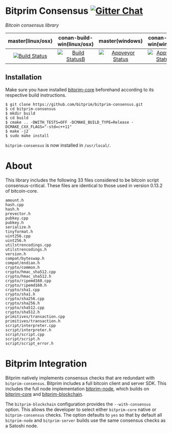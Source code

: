 # Bitprim Consensus <a target="_blank" href="https://gitter.im/bitprim/Lobby">![Gitter Chat][badge.Gitter]</a>

*Bitcoin consensus library*

| **master(linux/osx)** | **conan-build-win(linux/osx)**   | **master(windows)**   | **conan-build-win(windows)** |
|:------:|:-:|:-:|:-:|
| [![Build Status](https://travis-ci.org/bitprim/bitprim-consensus.svg)](https://travis-ci.org/bitprim/bitprim-consensus)       | [![Build StatusB](https://travis-ci.org/bitprim/bitprim-consensus.svg?branch=conan-build-win)](https://travis-ci.org/bitprim/bitprim-consensus?branch=conan-build-win)  | [![Appveyor Status](https://ci.appveyor.com/api/projects/status/github/bitprim/bitprim-consensus?svg=true)](https://ci.appveyor.com/project/bitprim/bitprim-consensus)  | [![Appveyor StatusB](https://ci.appveyor.com/api/projects/status/github/bitprim/bitprim-consensus?branch=conan-build-win&svg=true)](https://ci.appveyor.com/project/bitprim/bitprim-consensus?branch=conan-build-win)  |

## Installation
Make sure you have installed [bitprim-core](https://github.com/bitprim/bitprim-core) beforehand according to its respective build instructions.

```
$ git clone https://github.com/bitprim/bitprim-consensus.git
$ cd bitprim-consensus
$ mkdir build
$ cd build
$ cmake .. -DWITH_TESTS=OFF -DCMAKE_BUILD_TYPE=Release -DCMAKE_CXX_FLAGS="-std=c++11"
$ make -j2
$ sudo make install
```

`bitprim-consensus` is now installed in `/usr/local/`.

# About

This library includes the following 33 files considered to be bitcoin script consensus-critical. These files are identical to those used in version 0.13.2 of bitcoin-core.

```
amount.h
hash.cpp
hash.h
prevector.h
pubkey.cpp
pubkey.h
serialize.h
tinyformat.h
uint256.cpp
uint256.h
utilstrencodings.cpp
utilstrencodings.h
version.h
compat/byteswap.h
compat/endian.h
crypto/common.h
crypto/hmac_sha512.cpp
crypto/hmac_sha512.h
crypto/ripemd160.cpp
crypto/ripemd160.h
crypto/sha1.cpp
crypto/sha1.h
crypto/sha256.cpp
crypto/sha256.h
crypto/sha512.cpp
crypto/sha512.h
primitives/transaction.cpp
primitives/transaction.h
script/interpreter.cpp
script/interpreter.h
script/script.cpp
script/script.h
script/script_error.h
```

# Bitprim Integration

Bitprim natively implements consensus checks that are redundant with `bitprim-consensus`. Bitprim includes a full bitcoin client and server SDK. This includes the full node implementation [bitprim-node](https://github.com/bitprim/bitprim-node), which builds on [bitprim-core](https://github.com/bitprim/bitprim-core) and [bitprim-blockchain](https://github.com/bitprim/bitprim-blockchain).

The `bitprim-blockchain` configuration provides the `--with-consensus` option. This allows the developer to select either `bitprim-core` native or `bitprim-consensus` checks. The option defaults to `yes` so that by default all `bitprim-node` and `bitprim-server` builds use the same consensus checks as a Satoshi node.

[badge.Gitter]: https://img.shields.io/badge/gitter-join%20chat-blue.svg
